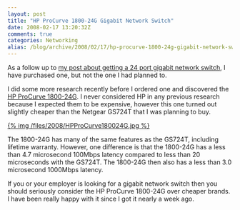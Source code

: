 ```yaml
---
layout: post
title: "HP ProCurve 1800-24G Gigabit Network Switch"
date: 2008-02-17 13:20:32Z
comments: true
categories: Networking
alias: /blog/archive/2008/02/17/hp-procurve-1800-24g-gigabit-network-switch.aspx/index.html
---
```


As a follow up to [my post about getting a 24 port gigabit network switch][1], I have purchased one, but not the one I had planned to.

I did some more research recently before I ordered one and discovered the [HP ProCurve 1800-24G][2]. I never considered HP in any
previous research because I expected them to be expensive, however this one turned out slightly cheaper than the Netgear GS724T that
I was planning to buy.

[{% img /files/2008/HPProCurve180024G.jpg %}](/files/2008/HPProCurve180024G.jpg)

The 1800-24G has many of the same features as the GS724T, including lifetime warranty. However, one difference is that the 1800-24G has
a less than 4.7 microsecond 100Mbps latency compared to less than 20 microseconds with the GS724T. The 1800-24G then also has a less
than 3.0 microsecond 1000Mbps latency.

If you or your employer is looking for a gigabit network switch then you should seriously consider the HP ProCurve 1800-24G over cheaper
brands. I have been really happy with it since I got it nearly a week ago.

[1]: /blog/2008/01/08/network-switches-and-the-dell-experience/
[2]: http://www.hp.com/rnd/products/switches/ProCurve_Switch_1800_Series/overview.htm
